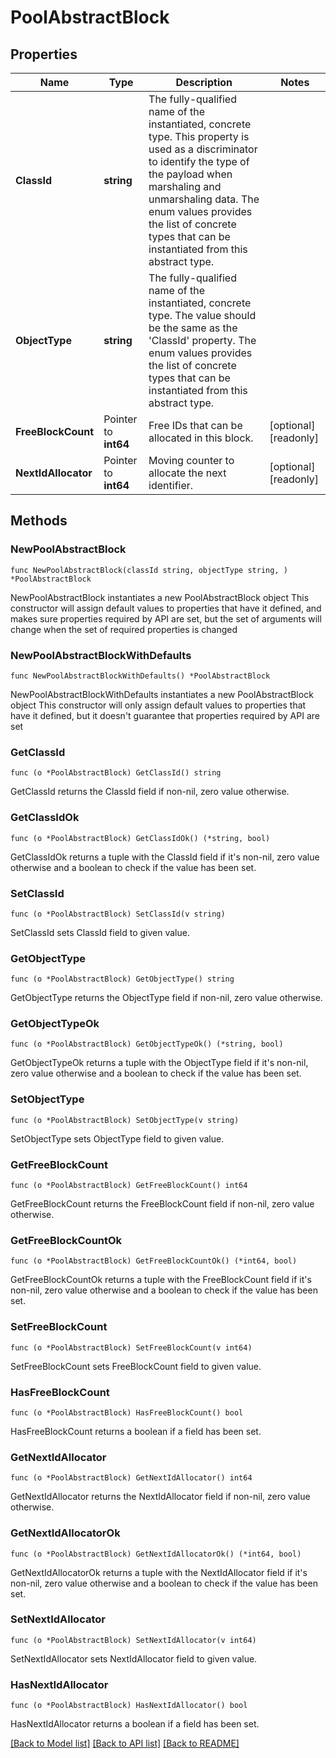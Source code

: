 # PoolAbstractBlock

## Properties

Name | Type | Description | Notes
------------ | ------------- | ------------- | -------------
**ClassId** | **string** | The fully-qualified name of the instantiated, concrete type. This property is used as a discriminator to identify the type of the payload when marshaling and unmarshaling data. The enum values provides the list of concrete types that can be instantiated from this abstract type. | 
**ObjectType** | **string** | The fully-qualified name of the instantiated, concrete type. The value should be the same as the &#39;ClassId&#39; property. The enum values provides the list of concrete types that can be instantiated from this abstract type. | 
**FreeBlockCount** | Pointer to **int64** | Free IDs that can be allocated in this block. | [optional] [readonly] 
**NextIdAllocator** | Pointer to **int64** | Moving counter to allocate the next identifier. | [optional] [readonly] 

## Methods

### NewPoolAbstractBlock

`func NewPoolAbstractBlock(classId string, objectType string, ) *PoolAbstractBlock`

NewPoolAbstractBlock instantiates a new PoolAbstractBlock object
This constructor will assign default values to properties that have it defined,
and makes sure properties required by API are set, but the set of arguments
will change when the set of required properties is changed

### NewPoolAbstractBlockWithDefaults

`func NewPoolAbstractBlockWithDefaults() *PoolAbstractBlock`

NewPoolAbstractBlockWithDefaults instantiates a new PoolAbstractBlock object
This constructor will only assign default values to properties that have it defined,
but it doesn't guarantee that properties required by API are set

### GetClassId

`func (o *PoolAbstractBlock) GetClassId() string`

GetClassId returns the ClassId field if non-nil, zero value otherwise.

### GetClassIdOk

`func (o *PoolAbstractBlock) GetClassIdOk() (*string, bool)`

GetClassIdOk returns a tuple with the ClassId field if it's non-nil, zero value otherwise
and a boolean to check if the value has been set.

### SetClassId

`func (o *PoolAbstractBlock) SetClassId(v string)`

SetClassId sets ClassId field to given value.


### GetObjectType

`func (o *PoolAbstractBlock) GetObjectType() string`

GetObjectType returns the ObjectType field if non-nil, zero value otherwise.

### GetObjectTypeOk

`func (o *PoolAbstractBlock) GetObjectTypeOk() (*string, bool)`

GetObjectTypeOk returns a tuple with the ObjectType field if it's non-nil, zero value otherwise
and a boolean to check if the value has been set.

### SetObjectType

`func (o *PoolAbstractBlock) SetObjectType(v string)`

SetObjectType sets ObjectType field to given value.


### GetFreeBlockCount

`func (o *PoolAbstractBlock) GetFreeBlockCount() int64`

GetFreeBlockCount returns the FreeBlockCount field if non-nil, zero value otherwise.

### GetFreeBlockCountOk

`func (o *PoolAbstractBlock) GetFreeBlockCountOk() (*int64, bool)`

GetFreeBlockCountOk returns a tuple with the FreeBlockCount field if it's non-nil, zero value otherwise
and a boolean to check if the value has been set.

### SetFreeBlockCount

`func (o *PoolAbstractBlock) SetFreeBlockCount(v int64)`

SetFreeBlockCount sets FreeBlockCount field to given value.

### HasFreeBlockCount

`func (o *PoolAbstractBlock) HasFreeBlockCount() bool`

HasFreeBlockCount returns a boolean if a field has been set.

### GetNextIdAllocator

`func (o *PoolAbstractBlock) GetNextIdAllocator() int64`

GetNextIdAllocator returns the NextIdAllocator field if non-nil, zero value otherwise.

### GetNextIdAllocatorOk

`func (o *PoolAbstractBlock) GetNextIdAllocatorOk() (*int64, bool)`

GetNextIdAllocatorOk returns a tuple with the NextIdAllocator field if it's non-nil, zero value otherwise
and a boolean to check if the value has been set.

### SetNextIdAllocator

`func (o *PoolAbstractBlock) SetNextIdAllocator(v int64)`

SetNextIdAllocator sets NextIdAllocator field to given value.

### HasNextIdAllocator

`func (o *PoolAbstractBlock) HasNextIdAllocator() bool`

HasNextIdAllocator returns a boolean if a field has been set.


[[Back to Model list]](../README.md#documentation-for-models) [[Back to API list]](../README.md#documentation-for-api-endpoints) [[Back to README]](../README.md)


